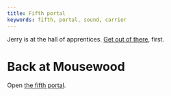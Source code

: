 ```yaml
---
title: Fifth portal
keywords: fifth, portal, sound, carrier
---
```


Jerry is at the hall of apprentices. [Get out of there](010-soundcarrier.md), first.

# Back at Mousewood
Open [the fifth portal](020-portal.md).
